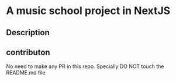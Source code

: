 # A music school project in NextJS

## Description


## contributon
No need to make any PR in this repo. Specially DO NOT touch the README.md file
